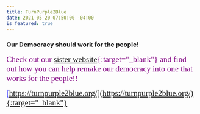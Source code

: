 ```yaml
---
title: TurnPurple2Blue
date: 2021-05-20 07:50:00 -04:00
is featured: true
---
```


### Our Democracy should work for the people!

<span style="font-family:Papyrus; font-size:1.5em; color:purple;">Check out our [sister website](http://turnpurple2blue.org){:target="_blank"} and find out how you can help remake our democracy into one that works for the people!!</span>  

<span style="font-family:Papyrus; font-size:1.5em; color:blue;">[https://turnpurple2blue.org/](https://turnpurple2blue.org/){:target="_blank"}</span> 
